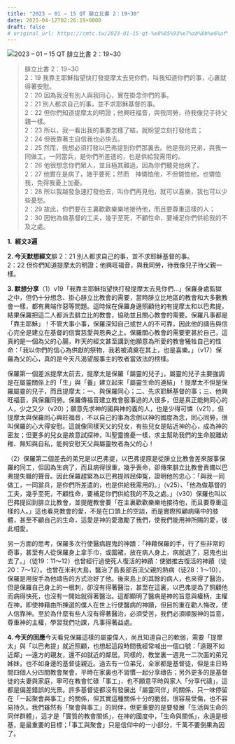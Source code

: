 ```yaml
---
title: "2023 – 01 – 15 QT 腓立比書 2：19~30"
date: 2025-04-12T02:26:19+0800
draft: false
# original_url: https://cmtc.tw/2023-01-15-qt-%e8%85%93%e7%ab%8b%e6%af%94%e6%9b%b8-2%ef%bc%9a1930
---
```


![2023 – 01 – 15 QT 腓立比書 2：19~30](/images/qt.jpg  "2023 – 01 – 15 QT 腓立比書 2：19~30")

> 腓立比書 2：19~30  
> 2：19 我靠主耶穌指望快打發提摩太去見你們，叫我知道你們的事，心裏就得著安慰。  
> 2：20 因為我沒有別人與我同心，實在掛念你們的事。  
> 2：21 別人都求自己的事，並不求耶穌基督的事。  
> 2：22 但你們知道提摩太的明證；他興旺福音，與我同勞，待我像兒子待父親一樣。  
> 2：23 所以，我一看出我的事要怎樣了結，就盼望立刻打發他去；  
> 2：24 但我靠著主自信我也必快去。  
> 2：25 然而，我想必須打發以巴弗提到你們那裏去。他是我的兄弟，與我一同做工，一同當兵，是你們所差遣的，也是供給我需用的。  
> 2：26 他很想念你們眾人，並且極其難過，因為你們聽見他病了。  
> 2：27 他實在是病了，幾乎要死；然而　神憐恤他，不但憐恤他，也憐恤我，免得我憂上加憂。  
> 2：28 所以我越發急速打發他去，叫你們再見他，就可以喜樂，我也可以少些憂愁。  
> 2：29 故此，你們要在主裏歡歡樂樂地接待他，而且要尊重這樣的人；  
> 2：30 因他為做基督的工夫，幾乎至死，不顧性命，要補足你們供給我的不及之處。

**1.  經文3遍**

**2. 今天默想經文**腓 2：21 別人都求自己的事，並不求耶穌基督的事。  
2：22 但你們知道提摩太的明證；他興旺福音，與我同勞，待我像兒子待父親一樣。

**3. 默想分享**（1）v19「我靠主耶穌指望快打發提摩太去見你們…」保羅身處監獄之中，但仍十分想念、掛心腓立比教會的需要，當時腓立比地區的教會和大多數教會一樣，都有異端作惡等問題。這時候在保羅身邊照顧他的有提摩太和以巴弗提，結果保羅把這二人都派去腓立比的教會，協助並且關心教會的需要。保羅凡事都是「靠主耶穌」！不管大事小事，保羅深知自己或世人的不可靠，因此他的禱告與信心完全是建立在基督的信實慈愛與恩典之上。保羅關心教會的需要更甚於自己，這真的是一個為父的心腸，昨天的經文甚至講到他願意為所愛的教會犧牲自己的性命：「我以你們的信心為供獻的祭物，我若被澆奠在其上，也是喜樂。」（v17）保羅為父的心，真的是今天凡渴望服事主的牧者當效法的榜樣。

保羅第一個差派提摩太前去，提摩太是保羅「屬靈的兒子」，屬靈的兒子主要強調是在屬靈關係上的「生」與「養」建立起來「屬靈生命的連結」！提摩太不但是保羅屬靈的兒子，而且提摩太：一、與保羅同心；二、先求耶穌基督的事；三、他興旺福音，與保羅同勞。保羅傳福音建立教會服事過的人很多，但是真正能夠同心的人，少之又少（v20）；願意先求神的國與神的義的人，也是少得可憐（v21），但提摩太與保羅同心興旺福音，不以自己的事為念倒以神的國度為念，同心同勞，很叫保羅的心大得安慰。這就像同樣天父的兒女，有些兒女是貼近神的心，成為神的密友；但更多的兒女是故意試探神，叫聖靈擔憂一樣，求主幫助我們的生命脫離幼稚、無知與自私，能夠安慰天父與屬靈牧者為父的心！

（2）保羅第二個差去的弟兄是以巴弗提，以巴弗提原是從腓立比教會差來服事保羅的同工，但因為生病了，而且病得很重，幾乎喪命，卻傳來腓立比教會責備以巴弗提失職的聲音。因此保羅趕緊為以巴弗提辨屈伸冤，證明他的忠心：「與我一同做工，一同當兵，是你們所差遣的，也是供給我需用的。」（v25）、「他為做基督的工夫，幾乎至死，不顧性命，要補足你們供給我的不及之處。」（v30）保羅也叫以巴弗提回到腓立比教會，並提醒教會要「在主裏歡歡樂樂地接待他，而且要尊重這樣的人。」這也看見教會的愛，不是在口頭上的空談，而是實際照顧病痛中的肢體，甚至不顧自己的生命，這愛是神的愛激勵了我們，使我們能用神所賜的愛，彼此相愛。

另一方面的思考，保羅多次行使醫病趕鬼的神蹟：「神藉保羅的手，行了些非常的奇事，甚至有人從保羅身上拿手巾，或圍裙，放在病人身上，病就退了，惡鬼也出去了。」（徒19：11～12）也曾經行過使死人復活的神蹟：使猶推古復活的神蹟（徒20：7～12）。也曾在米利大島，醫治了島長部百流父親的熱病（徒28：1～10），保羅是用按手為他禱告的方式治好了他。後來島上的其餘的病人，也來得了醫治。但是保羅自己身上的一根刺，卻沒有得著醫治，甚至在這裏，以巴弗提為了照顧他而病得快死，也沒有一開始就得著醫治。這都顯明了醫病是神的旨意與權柄，主權在神，即使神藉由所揀選的僕人在世上行使醫病的神蹟，但目的重在勸人悔改，使人信靠神。至於為什麼有些人沒有得著醫治，必須受苦，我們必須順服神的旨意，尊重神的主權，學習我們功課，凡事得著益處。

**4. 今天的回應**今天看見保羅這樣的屬靈偉人，尚且知道自己的軟弱，需要「提摩太」與「以巴弗提」就近照顧，也想起這段時間我經常喊出一個口號：「遠親不如近鄰」—遠方的親友，還不如就近的鄰居。同樣的，教堂裏一週見一二次面的弟兄姊妹，也不如身邊的基督徒親近。過去有一位弟兄，全家都是基督徒，但是主日時間四個人分四間教會聚會，平時在家裏也不習慣一起分享禱告；另外更多的是基督徒的夫妻與家庭，寧可在教會忙碌「事工」，也不願意平時與家人「分享代禱」，這都是偏差錯誤的光景。許多基督徒都沒有發展出「屬靈同伴」的關係，只一味停留在「一起聚會與事工」的關係，但其實這種關係十分的脆弱，很容易受傷，也不容易持久。我們雖然有「聚會與事工」的同伴，但更重要的是要發展「生活與生命的同伴群體」，這才是「實質的教會關係」，在神的國度中，「生命與關係」，永遠是根基，是最重要的目標；「事工與聚會」只是信仰中的一小部分，千萬不要倒果為因了。